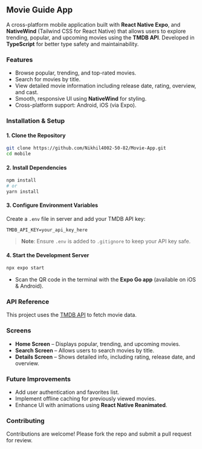 ## **Movie Guide App**

A cross-platform mobile application built with **React Native Expo**, and **NativeWind** (Tailwind CSS for React Native) that allows users to explore trending, popular, and upcoming movies using the **TMDB API**. Developed in **TypeScript** for better type safety and maintainability.

### **Features**

* Browse popular, trending, and top-rated movies.
* Search for movies by title.
* View detailed movie information including release date, rating, overview, and cast.
* Smooth, responsive UI using **NativeWind** for styling.
* Cross-platform support: Android, iOS (via Expo).

### **Installation & Setup**

#### **1. Clone the Repository**

```bash
git clone https://github.com/Nikhil4002-50-82/Movie-App.git
cd mobile
```

#### **2. Install Dependencies**

```bash
npm install
# or
yarn install
```

#### **3. Configure Environment Variables**

Create a `.env` file in server and add your TMDB API key:

```
TMDB_API_KEY=your_api_key_here
```

> **Note**: Ensure `.env` is added to `.gitignore` to keep your API key safe.

#### **4. Start the Development Server**

```bash
npx expo start
```

* Scan the QR code in the terminal with the **Expo Go app** (available on iOS & Android).

### **API Reference**

This project uses the [TMDB API](https://developer.themoviedb.org/) to fetch movie data.

### **Screens**

* **Home Screen** – Displays popular, trending, and upcoming movies.
* **Search Screen** – Allows users to search movies by title.
* **Details Screen** – Shows detailed info, including rating, release date, and overview.

### **Future Improvements**

* Add user authentication and favorites list.
* Implement offline caching for previously viewed movies.
* Enhance UI with animations using **React Native Reanimated**.

### **Contributing**

Contributions are welcome! Please fork the repo and submit a pull request for review.

